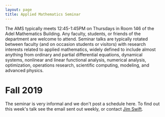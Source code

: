 ```yaml
---
layout: page
title: Applied Mathematics Seminar
---
```


The AMS typically meets 12:45-1:45PM on Thursdays in Room 146 of the Adel Mathematics Building.  Any faculty, students, or friends of the department are welcome to attend. Seminar talks are typically rotated between faculty (and on occasion students or visitors) with research interests related to applied mathematics, widely defined to include almost anything from ordinary and partial differential equations, dynamical systems, nonlinear and linear functional analysis, numerical analysis, optimization, operations research, scientific computing, modeling, and advanced physics.

# Fall 2019 #

The seminar is very informal and we don't post a schedule here. To find out this week's talk see the email sent out weekly, or contact [Jim Swift](mailto:Jim.Swfit@nau.edu).
